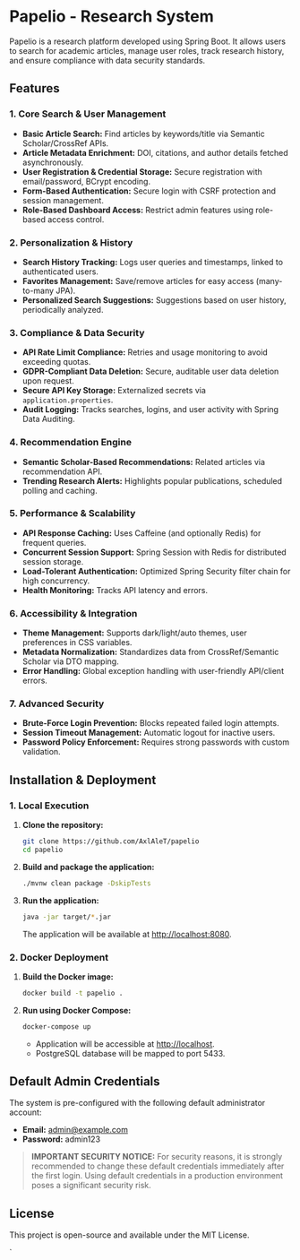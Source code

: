# Papelio - Research System

Papelio is a research platform developed using Spring Boot. It allows users to search for academic articles, manage user roles, track research history, and ensure compliance with data security standards.

## Features

### **1. Core Search & User Management**
- **Basic Article Search:** Find articles by keywords/title via Semantic Scholar/CrossRef APIs.
- **Article Metadata Enrichment:** DOI, citations, and author details fetched asynchronously.
- **User Registration & Credential Storage:** Secure registration with email/password, BCrypt encoding.
- **Form-Based Authentication:** Secure login with CSRF protection and session management.
- **Role-Based Dashboard Access:** Restrict admin features using role-based access control.

### **2. Personalization & History**
- **Search History Tracking:** Logs user queries and timestamps, linked to authenticated users.
- **Favorites Management:** Save/remove articles for easy access (many-to-many JPA).
- **Personalized Search Suggestions:** Suggestions based on user history, periodically analyzed.

### **3. Compliance & Data Security**
- **API Rate Limit Compliance:** Retries and usage monitoring to avoid exceeding quotas.
- **GDPR-Compliant Data Deletion:** Secure, auditable user data deletion upon request.
- **Secure API Key Storage:** Externalized secrets via `application.properties`.
- **Audit Logging:** Tracks searches, logins, and user activity with Spring Data Auditing.

### **4. Recommendation Engine**
- **Semantic Scholar-Based Recommendations:** Related articles via recommendation API.
- **Trending Research Alerts:** Highlights popular publications, scheduled polling and caching.

### **5. Performance & Scalability**
- **API Response Caching:** Uses Caffeine (and optionally Redis) for frequent queries.
- **Concurrent Session Support:** Spring Session with Redis for distributed session storage.
- **Load-Tolerant Authentication:** Optimized Spring Security filter chain for high concurrency.
- **Health Monitoring:** Tracks API latency and errors.

### **6. Accessibility & Integration**
- **Theme Management:** Supports dark/light/auto themes, user preferences in CSS variables.
- **Metadata Normalization:** Standardizes data from CrossRef/Semantic Scholar via DTO mapping.
- **Error Handling:** Global exception handling with user-friendly API/client errors.

### **7. Advanced Security**
- **Brute-Force Login Prevention:** Blocks repeated failed login attempts.
- **Session Timeout Management:** Automatic logout for inactive users.
- **Password Policy Enforcement:** Requires strong passwords with custom validation.

## Installation & Deployment

### **1. Local Execution**

1. **Clone the repository:**
   ```bash
   git clone https://github.com/AxlAleT/papelio
   cd papelio
   ```

2. **Build and package the application:**
    ```bash
    ./mvnw clean package -DskipTests
    ```

3. **Run the application:**
    ```bash
    java -jar target/*.jar
    ```
   The application will be available at [http://localhost:8080](http://localhost:8080).

### **2. Docker Deployment**

1. **Build the Docker image:**
   ```bash
   docker build -t papelio .
   ```

2. **Run using Docker Compose:**
   ```bash
   docker-compose up
   ```
    - Application will be accessible at [http://localhost](http://localhost).
    - PostgreSQL database will be mapped to port 5433.

## Default Admin Credentials

The system is pre-configured with the following default administrator account:

- **Email:** admin@example.com
- **Password:** admin123

> **IMPORTANT SECURITY NOTICE:** For security reasons, it is strongly recommended to change these default credentials immediately after the first login. Using default credentials in a production environment poses a significant security risk.

## License
This project is open-source and available under the MIT License.

`
